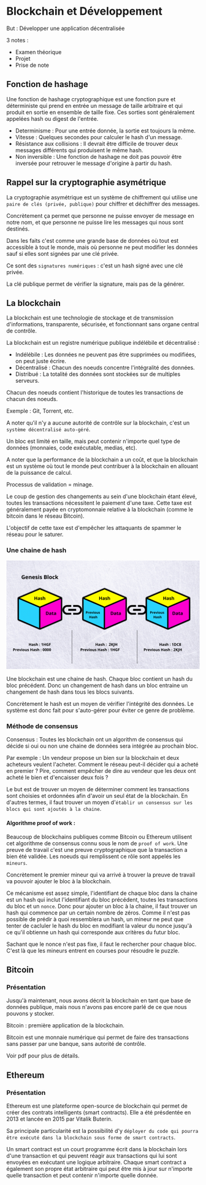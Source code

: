 # Blockchain et Développement

But : Développer une application décentralisée 

3 notes : 
- Examen théorique
- Projet
- Prise de note

## Fonction de hashage 

Une fonction de hashage cryptographique est une fonction pure et déterministe qui prend en entrée un message de taille arbitraire et qui produit en sortie en ensemble de taille fixe. Ces sorties sont généralement appelées hash ou digest de l'entrée. 

- Determinisme : Pour une entrée donnée, la sortie est toujours la même. 
- Vitesse : Quelques secondes pour calculer le hash d'un message. 
- Résistance aux collisions : Il devrait être difficile de trouver deux messages différents qui produisent le même hash. 
- Non inversible : Une fonction de hashage ne doit pas pouvoir être inversée pour retrouver le message d'origine à partir du hash. 

## Rappel sur la cryptographie asymétrique

La cryptographie asymétrique est un système de chiffrement qui utilise une `paire de clés (privée, publique)` pour chiffrer et déchiffrer des messages.

Concrètement ça permet que personne ne puisse envoyer de message en notre nom, et que personne ne puisse lire les messages qui nous sont destinés.

Dans les faits c'est comme une grande base de données où tout est accessible à tout le monde, mais où personne ne peut modifier les données sauf si elles sont signées par une clé privée.

Ce sont des `signatures numériques` : c'est un hash signé avec une clé privée.

La clé publique permet de vérifier la signature, mais pas de la générer.

## La blockchain

La blockchain est une technologie de stockage et de transmission d'informations, transparente, sécurisée, et fonctionnant sans organe central de contrôle.

La blockchain est un registre numérique publique indélébile et décentralisé : 
- Indélébile : Les données ne peuvent pas être supprimées ou modifiées, on peut juste écrire.
- Décentralisé : Chacun des noeuds concentre l'intégralité des données.
- Distribué : La totalité des données sont stockées sur de multiples serveurs. 

Chacun des noeuds contient l'historique de toutes les transactions de chacun des noeuds.

Exemple : Git, Torrent, etc. 

A noter qu'il n'y a aucune autorité de contrôle sur la blockchain, c'est un `système décentralisé auto-géré`.

Un bloc est limité en taille, mais peut contenir n'importe quel type de données (monnaies, code exécutable, medias, etc). 

A noter que la performance de la blockchain a un coût, et que la blockchain est un système où tout le monde peut contribuer à la blockchain en allouant de la puissance de calcul. 

Processus de validation = minage. 

Le coup de gestion des changements au sein d'une blockchain étant élevé, toutes les transactions nécessitent le paiement d'une taxe. Cette taxe est généralement payée en cryptomonnaie relative à la blockchain (comme le bitcoin dans le réseau Bitcoin).

L'objectif de cette taxe est d'empêcher les attaquants de spammer le réseau pour le saturer.

### Une chaine de hash 

![alt text](image-1.png)

Une blockchain est une chaine de hash. Chaque bloc contient un hash du bloc précédent.
Donc un changement de hash dans un bloc entraine un changement de hash dans tous les blocs suivants.

Concrètement le hash est un moyen de vérifier l'intégrité des données. Le système est donc fait pour s'auto-gérer pour éviter ce genre de problème.

### Méthode de consensus

Consensus : Toutes les blockchain ont un algorithm de consensus qui décide si oui ou non une chaine de données sera intégrée au prochain bloc. 

Par exemple : Un vendeur propose un bien sur la blockchain et deux acheteurs veulent l'acheter. Comment le réseau peut-il décider qui a acheté en premier ? 
Pire, comment empêcher de dire au vendeur que les deux ont acheté le bien et d'encaisser deux fois ?

Le but est de trouver un moyen de déterminer comment les transactions sont choisies et ordonnées afin d'avoir un seul état de la blockchain. 
En d'autres termes, il faut trouver un moyen d'`établir un consensus sur les blocs qui sont ajoutés à la chaine`. 

#### Algorithme proof of work : 

Beaucoup de blockchains publiques comme Bitcoin ou Ethereum utilisent cet algorithme de consensus connu sous le nom de `proof of work`. Une preuve de travail c'est une preuve cryptographique que la transaction a bien été validée. Les noeuds qui remplissent ce rôle sont appelés les `mineurs`.

Concrètement le premier mineur qui va arrivé à trouver la preuve de travail va pouvoir ajouter le bloc à la blockchain.

Ce mécanisme est assez simple, l'identifiant de chaque bloc dans la chaine est un hash qui inclut l'identifiant du bloc précédent, toutes les transactions du bloc et un `nonce`. Donc pour ajouter un bloc à la chaine, il faut trouver un hash qui commence par un certain nombre de zéros.
Comme il n'est pas possible de prédir à quoi ressemblera un hash, un mineur ne peut que tenter de cacluler le hash du bloc en modifiant la valeur du nonce jusqu'à ce qu'il obtienne un hash qui corresponde aux critères du futur bloc.

Sachant que le nonce n'est pas fixe, il faut le rechercher pour chaque bloc. C'est là que les mineurs entrent en courses pour résoudre le puzzle. 

## Bitcoin 

### Présentation 

Jusqu'à maintenant, nous avons décrit la blockchain en tant que base de données publique, mais nous n'avons pas encore parlé de ce que nous pouvons y stocker.

Bitcoin : première application de la blockchain.

Bitcoin est une monnaie numérique qui permet de faire des transactions sans passer par une banque, sans autorité de contrôle. 

Voir pdf pour plus de détails.

## Ethereum

### Présentation

Ethereum est une plateforme open-source de blockchain qui permet de créer des contrats intelligents (smart contracts). Elle a été présdentée en 2013 et lancée en 2015 par Vitalik Buterin.

Sa principale particularité est la possibilité d'y `déployer du code qui pourra être exécuté dans la blockchain sous forme de smart contracts`.

Un smart contract est un court programme écrit dans la blockchain lors d'une transaction et qui peuvent réagir aux transactions qui lui sont envoyées en exécutant une logique arbitraire. Chaque smart contract a également son propre état arbitraire qui peut être mis à jour sur n'importe quelle transaction et peut contenir n'importe quelle donnée. 

